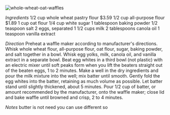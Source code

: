 ![whole-wheat-oat-waffles](https://www.allrecipes.com/recipe/229356/whole-wheat-oat-waffles/photos/1010040/)

*Ingredients*
1/2 cup whole wheat pastry flour $3.59
1/2 cup all-purpose flour $1.89
1 cup oat flour
1/4 cup white sugar
1 tablespoon baking powder
1/2 teaspoon salt
2 eggs, separated
1 1/2 cups milk
2 tablespoons canola oil
1 teaspoon vanilla extract

*Direction*
Preheat a waffle maker according to manufacturer's directions.
Whisk whole wheat flour, all-purpose flour, oat flour, sugar, baking powder, and salt together in a bowl. Whisk egg yolks, milk, canola oil, and vanilla extract in a separate bowl. Beat egg whites in a third bowl (not plastic) with an electric mixer until soft peaks form when you lift the beaters straight out of the beaten eggs, 1 to 2 minutes.
Make a well in the dry ingredients and pour the milk mixture into the well; mix batter until smooth. Gently fold the egg whites into the batter, retaining as much volume as possible. Let batter stand until slightly thickened, about 5 minutes.
Pour 1/2 cup of batter, or amount recommended by the manufacturer, onto the waffle maker; close lid and bake waffle until browned and crisp, 2 to 4 minutes.

*Notes*
butter is not need you can use different so 
